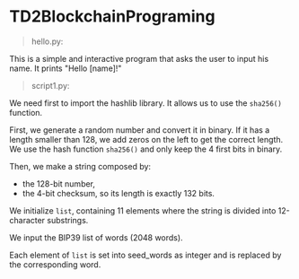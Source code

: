 # TD2BlockchainPrograming



> hello.py:

This is a simple and interactive program that asks the user to input his name.
It prints "Hello [name]!"


> script1.py:

We need first to import the hashlib library. 
It allows us to use the `sha256()` function.

First, we generate a random number and convert it in binary. 
If it has a length smaller than 128, we add zeros on the left to get the correct length. 
We use the hash function `sha256()` and only keep the 4 first bits in binary.

Then, we make a string composed by:
- the 128-bit number,
- the 4-bit checksum, 
so its length is exactly 132 bits.

We initialize `list`, containing 11 elements where the string is divided into 12-character substrings.

We input the BIP39 list of words (2048 words).

Each element of `list` is set into seed_words as integer and is replaced by the corresponding word.


